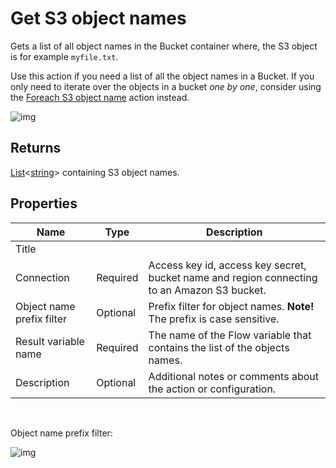 # Get S3 object names

Gets a list of all object names in the Bucket container where, the S3 object is for example `myfile.txt`.

Use this action if you need a list of all the object names in a Bucket. If you only need to iterate over the objects in a bucket _one by one_, consider using the [Foreach S3 object name](foreach-s3object-name.md) action instead.

![img](https://profitbasedocs.blob.core.windows.net/flowimages/bucket3.png)

## Returns
[List](https://learn.microsoft.com/en-us/dotnet/api/system.collections.generic.list-1)<[string](https://learn.microsoft.com/en-us/dotnet/api/system.string)> containing S3 object names.


## Properties

| Name                      | Type     | Description                                                                                 |
| ------------------------- | -------- | ------------------------------------------------------------------------------------------- |
| Title                     | |                                                                                             |
| Connection                | Required | Access key id, access key secret, bucket name and region connecting to an Amazon S3 bucket. |
| Object name prefix filter | Optional | Prefix filter for object names. **Note!** The prefix is case sensitive.                     |
| Result variable name      | Required | The name of the Flow variable that contains the list of the objects names.                  |
| Description               | Optional | Additional notes or comments about the action or configuration. |

<br/>

Object name prefix filter:

![img](https://profitbasedocs.blob.core.windows.net/flowimages/bucket4.png)
